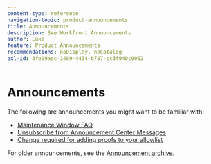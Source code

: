 ```yaml
---
content-type: reference
navigation-topic: product-announcements
title: Announcements
description: See Workfront Announcements
author: Luke
feature: Product Announcements
recommendations: noDisplay, noCatalog
exl-id: 3fe99aec-1489-4434-b787-cc3f940c9062
---
```

# Announcements

The following are announcements you might want to be familiar with:

* [Maintenance Window FAQ](../../product-announcements/announcements/maintenance-window-faq.md)
* [Unsubscribe from Announcement Center Messages](unsubscribe-from-ac-messages.md)
* [Change required for adding proofs to your allowlist](proofhq-domain-change-workfront.md)


For older announcements, see the [Announcement archive](announcement-archive/announcement-archive.md).
